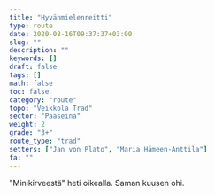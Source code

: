 ```yaml
---
title: "Hyvänmielenreitti"
type: route
date: 2020-08-16T09:37:37+03:00
slug: ""
description: ""
keywords: []
draft: false
tags: []
math: false
toc: false
category: "route"
topo: "Veikkola Trad"
sector: "Pääseinä"
weight: 2
grade: "3+"
route_type: "trad"
setters: ["Jan von Plato", "Maria Hämeen-Anttila"]
fa: ""
---
```


"Minikirveestä" heti oikealla. Saman kuusen ohi.
